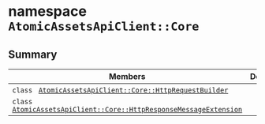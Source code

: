 # namespace `AtomicAssetsApiClient::Core` 

## Summary

 Members                                | Descriptions                                
----------------------------------------|---------------------------------------------
`class ` [`AtomicAssetsApiClient::Core::HttpRequestBuilder`](.github/workflows/documentation/md/AtomicAssetsApiClient--Core--HttpRequestBuilder.md#class_atomic_assets_api_client_1_1_core_1_1_http_request_builder) | 
`class ` [`AtomicAssetsApiClient::Core::HttpResponseMessageExtension`](.github/workflows/documentation/md/AtomicAssetsApiClient--Core--HttpResponseMessageExtension.md#class_atomic_assets_api_client_1_1_core_1_1_http_response_message_extension) | 

